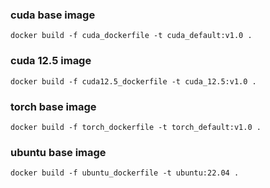 ### cuda base image
```
docker build -f cuda_dockerfile -t cuda_default:v1.0 .
```
### cuda 12.5 image
```
docker build -f cuda12.5_dockerfile -t cuda_12.5:v1.0 .
```
### torch base image
```
docker build -f torch_dockerfile -t torch_default:v1.0 .
```
### ubuntu base image
```
docker build -f ubuntu_dockerfile -t ubuntu:22.04 .
```
